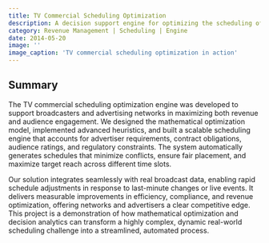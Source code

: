 ```yaml
---
title: TV Commercial Scheduling Optimization
description: A decision support engine for optimizing the scheduling of TV commercials, balancing audience reach, advertiser demands, and network constraints.
category: Revenue Management | Scheduling | Engine
date: 2014-05-20
image: ''
image_caption: 'TV commercial scheduling optimization in action'
---
```


## Summary

The TV commercial scheduling optimization engine was developed to support broadcasters and advertising networks in maximizing both revenue and audience engagement. We designed the mathematical optimization model, implemented advanced heuristics, and built a scalable scheduling engine that accounts for advertiser requirements, contract obligations, audience ratings, and regulatory constraints. The system automatically generates schedules that minimize conflicts, ensure fair placement, and maximize target reach across different time slots.  

Our solution integrates seamlessly with real broadcast data, enabling rapid schedule adjustments in response to last-minute changes or live events. It delivers measurable improvements in efficiency, compliance, and revenue optimization, offering networks and advertisers a clear competitive edge. This project is a demonstration of how mathematical optimization and decision analytics can transform a highly complex, dynamic real-world scheduling challenge into a streamlined, automated process.